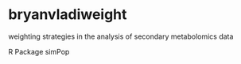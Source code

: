 # bryanvladiweight
weighting strategies in the analysis of secondary metabolomics data

R Package simPop